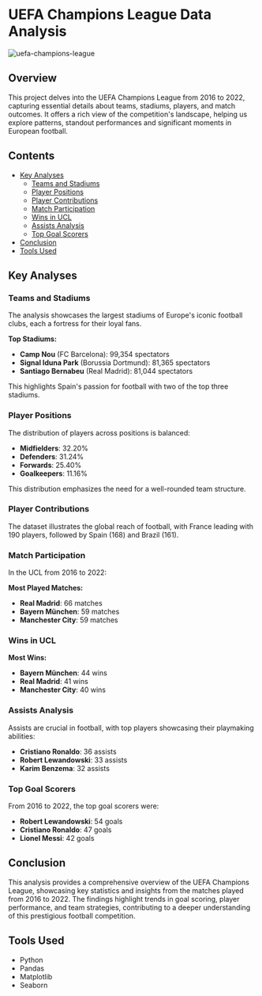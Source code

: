 # UEFA Champions League Data Analysis
![uefa-champions-league](https://github.com/user-attachments/assets/e19726d7-b60d-4de4-9f62-0225f96aa0e1)


## Overview
This project delves into the UEFA Champions League from 2016 to 2022, capturing essential details about teams, stadiums, players, and match outcomes. It offers a rich view of the competition's landscape, helping us explore patterns, standout performances and significant moments in European football.

## Contents
- [Key Analyses](#key-analyses)
  - [Teams and Stadiums](#teams-and-stadiums)
  - [Player Positions](#player-positions)
  - [Player Contributions](#player-contributions)
  - [Match Participation](#match-participation)
  - [Wins in UCL](#wins-in-ucl)
  - [Assists Analysis](#assists-analysis)
  - [Top Goal Scorers](#top-goal-scorers)
- [Conclusion](#conclusion)
- [Tools Used](#tools-used)


## Key Analyses

### Teams and Stadiums
The analysis showcases the largest stadiums of Europe's iconic football clubs, each a fortress for their loyal fans.

**Top Stadiums:**
- **Camp Nou** (FC Barcelona): 99,354 spectators
- **Signal Iduna Park** (Borussia Dortmund): 81,365 spectators
- **Santiago Bernabeu** (Real Madrid): 81,044 spectators

This highlights Spain's passion for football with two of the top three stadiums.

### Player Positions
The distribution of players across positions is balanced:
- **Midfielders**: 32.20%
- **Defenders**: 31.24%
- **Forwards**: 25.40%
- **Goalkeepers**: 11.16%

This distribution emphasizes the need for a well-rounded team structure.

### Player Contributions
The dataset illustrates the global reach of football, with France leading with 190 players, followed by Spain (168) and Brazil (161).

### Match Participation
In the UCL from 2016 to 2022:

**Most Played Matches:**
- **Real Madrid**: 66 matches
- **Bayern München**: 59 matches
- **Manchester City**: 59 matches

### Wins in UCL
**Most Wins:**
- **Bayern München**: 44 wins
- **Real Madrid**: 41 wins
- **Manchester City**: 40 wins

### Assists Analysis
Assists are crucial in football, with top players showcasing their playmaking abilities:
- **Cristiano Ronaldo**: 36 assists
- **Robert Lewandowski**: 33 assists
- **Karim Benzema**: 32 assists

### Top Goal Scorers
From 2016 to 2022, the top goal scorers were:
- **Robert Lewandowski**: 54 goals
- **Cristiano Ronaldo**: 47 goals
- **Lionel Messi**: 42 goals

## Conclusion
This analysis provides a comprehensive overview of the UEFA Champions League, showcasing key statistics and insights from the matches played from 2016 to 2022. The findings highlight trends in goal scoring, player performance, and team strategies, contributing to a deeper understanding of this prestigious football competition.

## Tools Used
- Python
- Pandas
- Matplotlib
- Seaborn
